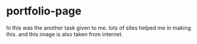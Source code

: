 # portfolio-page
hi this was the another task given to me.
lots of sites helped me in making this.
and this image is also taken from internet.
